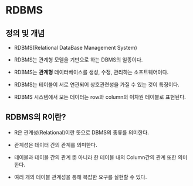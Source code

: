 # RDBMS

## 정의 및 개념

- RDBMS(Relational DataBase Management System)

- RDBMS는 관계형 모델을 기반으로 하는 DBMS의 일종이다. 

- RDBMS는 **관계형** 데이터베이스를 생성, 수정, 관리하는 소프트웨어이다.

- RDBMS는 테이블이 서로 연관되어 상호관련성을 가질 수 있는 것이 특징이다. 

- RDBMS 시스템에서 모든 데이터는 row와 column의 이차원 테이블로 표현된다.

## RDBMS의 R이란?

- R은 관계성(Relational)이란 뜻으로 DBMS의 종류를 의미한다. 

- 관계성은 데이터 간의 관계를 의미한다. 

- 테이블과 테이블 간의 관계 뿐 아니라 한 테이블 내의 Column간의 관계 또한 의미한다. 

- 여러 개의 테이블 관계성을 통해 복잡한 요구를 실현할 수 있다. 
